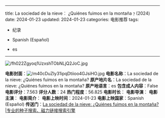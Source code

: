 
---
title: La sociedad de la nieve︰ ¿Quiénes fuimos en la montaña﹖(2024)
date: 2024-01-23
updated: 2024-01-23
categories: 电影推荐
tags:

- 纪录

- Spanish (Español)
- es
---

<img src="https://image.tmdb.org/t/p/original/fh022Zgyoq1UzxshTObNLjQ2JoC.jpg" alt="/fh022Zgyoq1UzxshTObNLjQ2JoC.jpg" title="/fh022Zgyoq1UzxshTObNLjQ2JoC.jpg">

**电影封面**：<img src="https://image.tmdb.org/t/p/w200/m40cDuZly31ipqDtiioo4GJsiHO.jpg" alt="/m40cDuZly31ipqDtiioo4GJsiHO.jpg" title="/m40cDuZly31ipqDtiioo4GJsiHO.jpg">
**电影名称**：La sociedad de la nieve: ¿Quiénes fuimos en la montaña?
**原产地片名**：La sociedad de la nieve: ¿Quiénes fuimos en la montaña?
**原产地语言**：es
**包含成人内容**：False
**电影评分**：7.563
**评分人数**：24
**热门程度**：56.825
**电影时长**：
**电影导演**：
**电影主演**：
**电影简介**：
**电影上映时间**：2024-01-23
**电影上映国家**：Spanish (Español)
**传送门**：[La sociedad de la nieve: ¿Quiénes fuimos en la montaña? |专业的种子搜索、磁力链接搜索引擎](https://movie.amd794.com:2083/?search=La%20sociedad%20de%20la%20nieve%3A%20%C2%BFQui%C3%A9nes%20fuimos%20en%20la%20monta%C3%B1a%3F&ordering=&mode=match_phrase&page_size=10&page=1)

